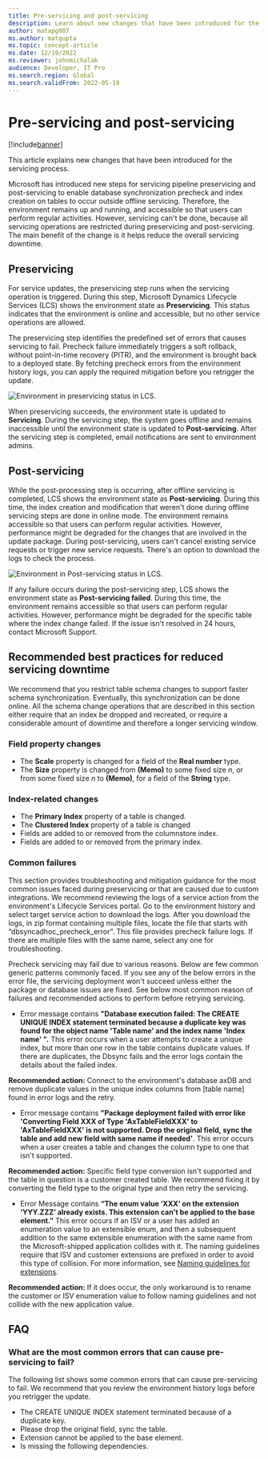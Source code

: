 ```yaml
---
title: Pre-servicing and post-servicing
description: Learn about new changes that have been introduced for the servicing process, including outlines on preservicing, post-servicing, and best practices.
author: matapg007
ms.author: matgupta
ms.topic: concept-article
ms.date: 12/19/2022
ms.reviewer: johnmichalak
audience: Developer, IT Pro
ms.search.region: Global
ms.search.validFrom: 2022-05-19
---
```


# Pre-servicing and post-servicing

[!include[banner](../../../finance/includes/banner.md)]

This article explains new changes that have been introduced for the servicing process.

Microsoft has introduced new steps for servicing pipeline preservicing and post-servicing to enable database synchronization precheck and index creation on tables to occur outside offline servicing. Therefore, the environment remains up and running, and accessible so that users can perform regular activities. However, servicing can't be done, because all servicing operations are restricted during preservicing and post-servicing. The main benefit of the change is it helps reduce the overall servicing downtime.

## Preservicing

For service updates, the preservicing step runs when the servicing operation is triggered. During this step, Microsoft Dynamics Lifecycle Services (LCS) shows the environment state as **Preservicing**. This status indicates that the environment is online and accessible, but no other service operations are allowed.

The preservicing step identifies the predefined set of errors that causes servicing to fail. Precheck failure immediately triggers a soft rollback, without point-in-time recovery (PITR), and the environment is brought back to a deployed state. By fetching precheck errors from the environment history logs, you can apply the required mitigation before you retrigger the update.

![Environment in preservicing status in LCS.](https://user-images.githubusercontent.com/90061039/170361108-a669f070-5001-44b0-8e0b-81c5edca51cd.png)

When preservicing succeeds, the environment state is updated to **Servicing**. During the servicing step, the system goes offline and remains inaccessible until the environment state is updated to **Post-servicing**. After the servicing step is completed, email notifications are sent to environment admins.

## Post-servicing

While the post-processing step is occurring, after offline servicing is completed, LCS shows the environment state as **Post-servicing**. During this time, the index creation and modification that weren't done during offline servicing steps are done in online mode. The environment remains accessible so that users can perform regular activities. However, performance might be degraded for the changes that are involved in the update package. During post-servicing, users can't cancel existing service requests or trigger new service requests. There's an option to download the logs to check the process.

![Environment in Post-servicing status in LCS.](https://user-images.githubusercontent.com/90061039/170360282-65acc76f-e7d9-4980-86c3-d8d9224fb08c.png)

If any failure occurs during the post-servicing step, LCS shows the environment state as **Post-servicing failed**. During this time, the environment remains accessible so that users can perform regular activities. However, performance might be degraded for the specific table where the index change failed. If the issue isn't resolved in 24 hours, contact Microsoft Support.

## Recommended best practices for reduced servicing downtime

We recommend that you restrict table schema changes to support faster schema synchronization. Eventually, this synchronization can be done online. All the schema change operations that are described in this section either require that an index be dropped and recreated, or require a considerable amount of downtime and therefore a longer servicing window.

### Field property changes

- The **Scale** property is changed for a field of the **Real number** type.
- The **Size** property is changed from **(Memo)** to some fixed size *n*, or from some fixed size *n* to **(Memo)**, for a field of the **String** type.

### Index-related changes

- The **Primary Index** property of a table is changed.
- The **Clustered Index** property of a table is changed
- Fields are added to or removed from the columnstore index.
- Fields are added to or removed from the primary index.

### Common failures
This section provides troubleshooting and mitigation guidance for the most common issues faced during preservicing or that are caused due to custom integrations. We recommend reviewing the logs of a service action from the environment's Lifecycle Services portal. Go to the environment history and select target service action to download the logs. After you download the logs, in zip format containing multiple files, locate the file that starts with “dbsyncadhoc_precheck_error”. This file provides precheck failure logs. If there are multiple files with the same name, select any one for troubleshooting.

Precheck servicing may fail due to various reasons. Below are few common generic patterns commonly faced. If you see any of the below errors in the error file, the servicing deployment won't succeed unless either the package or database issues are fixed. See below most common reason of failures and recommended actions to perform before retrying servicing.

- Error message contains **"Database execution failed: The CREATE UNIQUE INDEX statement terminated because a duplicate key was found for the object name 'Table name' and the index name 'Index name' ".** This error occurs when a user attempts to create a unique index, but more than one row in the table contains duplicate values. If there are duplicates, the Dbsync fails and the error logs contain the details about the failed index.

**Recommended action:** Connect to the environment's database axDB and remove duplicate values in the unique index columns from [table name] found in error logs and the retry.

- Error message contains **"Package deployment failed with error like 'Converting Field XXX of Type 'AxTableFieldXXX' to 'AxTableFieldXXX' is not supported. Drop the original field, sync the table and add new field with same name if needed'**. This error occurs when a user creates a table and changes the column type to one that isn't supported. 
 
**Recommended action:** Specific field type conversion isn't supported and the table in question is a customer created table. We recommend fixing it by converting the field type to the original type and then retry the servicing.

- Error Message contains **“The enum value ‘XXX’ on the extension ‘YYY.ZZZ’ already exists. This extension can't be applied to the base element.”** This error occurs if an ISV or a user has added an enumeration value to an extensible enum, and then a subsequent addition to the same extensible enumeration with the same name from the Microsoft-shipped application collides with it. The naming guidelines require that ISV and customer extensions are prefixed in order to avoid this type of collision. For more information, see [Naming guidelines for extensions](../../dev-itpro/extensibility/naming-guidelines-extensions.md#naming-model-elements).

**Recommended action:** If it does occur, the only workaround is to rename the customer or ISV enumeration value to follow naming guidelines and not collide with the new application value.
 
## FAQ

### What are the most common errors that can cause pre-servicing to fail?

The following list shows some common errors that can cause pre-servicing to fail. We recommend that you review the environment history logs before you retrigger the update.

- The CREATE UNIQUE INDEX statement terminated because of a duplicate key.
- Please drop the original field, sync the table.
- Extension cannot be applied to the base element.
- Is missing the following dependencies.

